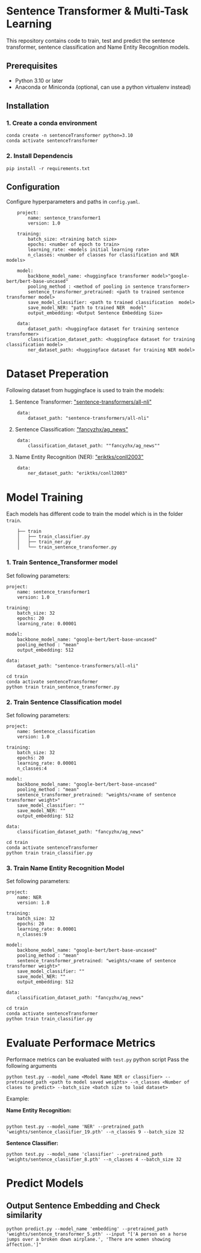 
# Sentence Transformer & Multi-Task Learning

This repository contains code to train, test and predict the sentence transformer, sentence classification and Name Entity Recognition models.

## Prerequisites
- Python 3.10 or later
- Anaconda or Miniconda (optional, can use a python virtualenv instead)

## Installation
### 1. Create a conda environment
```
conda create -n sentenceTransformer python=3.10
conda activate sentenceTransformer 
```
### 2. Install Dependencis

```
pip install -r requirements.txt
```

## Configuration
Configure hyperparameters and paths in `config.yaml`.
```
    project: 
        name: sentence_transformer1
        version: 1.0
        
    training:
        batch_size: <training batch size>
        epochs: <number of epoch to train>
        learning_rate: <models initial learning rate>
        n_classes: <number of classes for classification and NER models>

    model:
        backbone_model_name: <huggingface transformer model>"google-bert/bert-base-uncased" 
        pooling_method : <method of pooling in sentence transformer>
        sentence_transformer_pretrained: <path to trained sentence transformer model>
        save_model_classifier: <path to trained classification  model>
        save_model_NER: "path to trained NER  model"
        output_embedding: <Output Sentence Embedding Size>

    data:
        dataset_path: <huggingface dataset for training sentence transformer>
        classification_dataset_path: <huggingface dataset for training classification model>
        ner_dataset_path: <huggingface dataset for training NER model>
```

# Dataset Preperation
Following dataset from huggingface is used to train the models:<br>
1. Sentence Transformer: ["sentence-transformers/all-nli"](https://huggingface.co/datasets/sentence-transformers/all-nli)<br>
``` 
    data:
        dataset_path: "sentence-transformers/all-nli"
```
2. Sentence Classification: ["fancyzhx/ag_news"](https://huggingface.co/datasets/fancyzhx/ag_news)<br>
``` 
    data:
        classification_dataset_path: ""fancyzhx/ag_news""
```

3. Name Entity Recognition (NER): ["eriktks/conll2003"](https://huggingface.co/datasets/eriktks/conll2003)
``` 
    data:
        ner_dataset_path: "eriktks/conll2003"
```

# Model Training 
Each models has different code to train the model which is in the folder `train`.
```
    ├── train
    │   ├── train_classifier.py
    │   ├── train_ner.py
    │   └── train_sentence_transformer.py
```
### 1. Train Sentence_Transformer model
Set following parameters: 
```
project: 
    name: sentence_transformer1
    version: 1.0

training:
    batch_size: 32
    epochs: 20
    learning_rate: 0.00001

model:
    backbone_model_name: "google-bert/bert-base-uncased"
    pooling_method : "mean"
    output_embedding: 512

data:
    dataset_path: "sentence-transformers/all-nli"
```
```
cd train
conda activate sentenceTransformer
python train train_sentence_transformer.py
```

### 2. Train Sentence Classification model
Set following parameters: 
```
project: 
    name: Sentence_classification
    version: 1.0

training:
    batch_size: 32
    epochs: 20
    learning_rate: 0.00001
    n_classes:4

model:
    backbone_model_name: "google-bert/bert-base-uncased"
    pooling_method : "mean"
    sentence_transformer_pretrained: "weights/<name of sentence transformer weight>"
    save_model_classifier: "" 
    save_model_NER: ""
    output_embedding: 512

data:
    classification_dataset_path: "fancyzhx/ag_news"
```
```
cd train
conda activate sentenceTransformer
python train train_classifier.py
```

### 3. Train Name Entity Recognition Model
Set following parameters: 
```
project: 
    name: NER
    version: 1.0

training:
    batch_size: 32
    epochs: 20
    learning_rate: 0.00001
    n_classes:9

model:
    backbone_model_name: "google-bert/bert-base-uncased"
    pooling_method : "mean"
    sentence_transformer_pretrained: "weights/<name of sentence transformer weight>"
    save_model_classifier: "" 
    save_model_NER: ""
    output_embedding: 512

data:
    classification_dataset_path: "fancyzhx/ag_news"
```
```
cd train
conda activate sentenceTransformer
python train train_classifier.py
```

# Evaluate Performace Metrics
Performace metrics can be evaluated with `test.py` python script
Pass the following arguments

```
python test.py --model_name <Model Name NER or classifier> --pretrained_path <path to model saved weights> --n_classes <Number of clases to predict> --batch_size <batch size to load dataset>
```
Example:
 
**Name Entity Recognition:**
```

python test.py --model_name 'NER' --pretrained_path 'weights/sentence_classifier_19.pth' --n_classes 9 --batch_size 32
```

**Sentence Classifier:**
```
python test.py --model_name 'classifier' --pretrained_path 'weights/sentence_classifier_8.pth' --n_classes 4 --batch_size 32
```

# Predict Models
## Output Sentence Embedding and Check similarity
```
python predict.py --model_name 'embedding' --pretrained_path 'weights/sentence_transformer_5.pth' --input "['A person on a horse jumps over a broken down airplane.', 'There are women showing affection.']"
```

